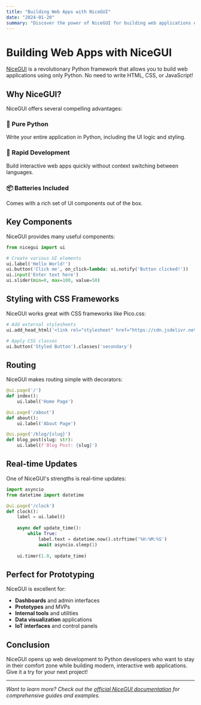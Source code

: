 ```yaml
---
title: "Building Web Apps with NiceGUI"
date: "2024-01-20"
summary: "Discover the power of NiceGUI for building web applications entirely in Python. No HTML, CSS, or JavaScript required!"
---
```


# Building Web Apps with NiceGUI

[NiceGUI](https://nicegui.io) is a revolutionary Python framework that allows you to build web applications using only Python. No need to write HTML, CSS, or JavaScript!

## Why NiceGUI?

NiceGUI offers several compelling advantages:

### 🐍 Pure Python
Write your entire application in Python, including the UI logic and styling.

### 🚀 Rapid Development
Build interactive web apps quickly without context switching between languages.

### 📦 Batteries Included
Comes with a rich set of UI components out of the box.

## Key Components

NiceGUI provides many useful components:

```python
from nicegui import ui

# Create various UI elements
ui.label('Hello World!')
ui.button('Click me', on_click=lambda: ui.notify('Button clicked!'))
ui.input('Enter text here')
ui.slider(min=0, max=100, value=50)
```

## Styling with CSS Frameworks

NiceGUI works great with CSS frameworks like Pico.css:

```python
# Add external stylesheets
ui.add_head_html('<link rel="stylesheet" href="https://cdn.jsdelivr.net/npm/@picocss/pico@2/css/pico.min.css">')

# Apply CSS classes
ui.button('Styled Button').classes('secondary')
```

## Routing

NiceGUI makes routing simple with decorators:

```python
@ui.page('/')
def index():
    ui.label('Home Page')

@ui.page('/about')
def about():
    ui.label('About Page')

@ui.page('/blog/{slug}')
def blog_post(slug: str):
    ui.label(f'Blog Post: {slug}')
```

## Real-time Updates

One of NiceGUI's strengths is real-time updates:

```python
import asyncio
from datetime import datetime

@ui.page('/clock')
def clock():
    label = ui.label()
    
    async def update_time():
        while True:
            label.text = datetime.now().strftime('%H:%M:%S')
            await asyncio.sleep(1)
    
    ui.timer(1.0, update_time)
```

## Perfect for Prototyping

NiceGUI is excellent for:

- **Dashboards** and admin interfaces
- **Prototypes** and MVPs
- **Internal tools** and utilities
- **Data visualization** applications
- **IoT interfaces** and control panels

## Conclusion

NiceGUI opens up web development to Python developers who want to stay in their comfort zone while building modern, interactive web applications. Give it a try for your next project!

---

*Want to learn more? Check out the [official NiceGUI documentation](https://nicegui.io/documentation) for comprehensive guides and examples.*